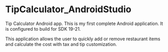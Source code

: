 # TipCalculator_AndroidStudio
Tip Calculator Android app. This is my first complete Android application. It is configured to build for SDK 19-21.

This application allows the user to quickly add or remove restaurant items and calculate the cost with tax and tip customization.
